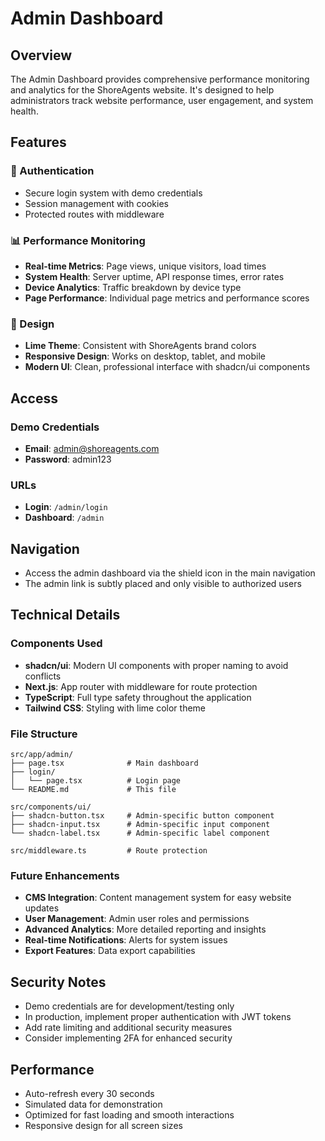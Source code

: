 # Admin Dashboard

## Overview
The Admin Dashboard provides comprehensive performance monitoring and analytics for the ShoreAgents website. It's designed to help administrators track website performance, user engagement, and system health.

## Features

### 🔐 Authentication
- Secure login system with demo credentials
- Session management with cookies
- Protected routes with middleware

### 📊 Performance Monitoring
- **Real-time Metrics**: Page views, unique visitors, load times
- **System Health**: Server uptime, API response times, error rates
- **Device Analytics**: Traffic breakdown by device type
- **Page Performance**: Individual page metrics and performance scores

### 🎨 Design
- **Lime Theme**: Consistent with ShoreAgents brand colors
- **Responsive Design**: Works on desktop, tablet, and mobile
- **Modern UI**: Clean, professional interface with shadcn/ui components

## Access

### Demo Credentials
- **Email**: admin@shoreagents.com
- **Password**: admin123

### URLs
- **Login**: `/admin/login`
- **Dashboard**: `/admin`

## Navigation
- Access the admin dashboard via the shield icon in the main navigation
- The admin link is subtly placed and only visible to authorized users

## Technical Details

### Components Used
- **shadcn/ui**: Modern UI components with proper naming to avoid conflicts
- **Next.js**: App router with middleware for route protection
- **TypeScript**: Full type safety throughout the application
- **Tailwind CSS**: Styling with lime color theme

### File Structure
```
src/app/admin/
├── page.tsx              # Main dashboard
├── login/
│   └── page.tsx          # Login page
└── README.md             # This file

src/components/ui/
├── shadcn-button.tsx     # Admin-specific button component
├── shadcn-input.tsx      # Admin-specific input component
└── shadcn-label.tsx      # Admin-specific label component

src/middleware.ts         # Route protection
```

### Future Enhancements
- **CMS Integration**: Content management system for easy website updates
- **User Management**: Admin user roles and permissions
- **Advanced Analytics**: More detailed reporting and insights
- **Real-time Notifications**: Alerts for system issues
- **Export Features**: Data export capabilities

## Security Notes
- Demo credentials are for development/testing only
- In production, implement proper authentication with JWT tokens
- Add rate limiting and additional security measures
- Consider implementing 2FA for enhanced security

## Performance
- Auto-refresh every 30 seconds
- Simulated data for demonstration
- Optimized for fast loading and smooth interactions
- Responsive design for all screen sizes
